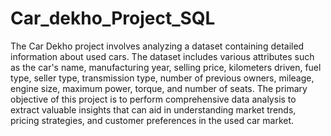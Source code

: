 # Car_dekho_Project_SQL
The Car Dekho project involves analyzing a dataset containing detailed information about used cars. The dataset includes various attributes such as the car's name, manufacturing year, selling price, kilometers driven, fuel type, seller type, transmission type, number of previous owners, mileage, engine size, maximum power, torque, and number of seats. The primary objective of this project is to perform comprehensive data analysis to extract valuable insights that can aid in understanding market trends, pricing strategies, and customer preferences in the used car market.

